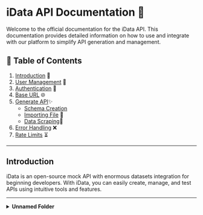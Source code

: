 # iData API Documentation 🚀

Welcome to the official documentation for the iData API. This documentation provides detailed information on how to use and integrate with our platform to simplify API generation and management.

## 📑 Table of Contents

1. [Introduction](#introduction) 🌟
2. [User Management](#user-management) 👥
3. [Authentication](#authentication) 🔐
4. [Base URL](#base-url) 🌐
5. [Generate API](#generate-api)✨
    - [Schema Creation](#schema-creation)
    - [Importing File](#import-file) 📁
    - [Data Scraping](#data-scraping)🔗
6. [Error Handling](#error-handling) ❌
7. [Rate Limits](#rate-limits) ⏳

---
## Introduction <a name="introduction"></a>

iData is an open-source mock API with enormous datasets integration for beginning developers. With iData, you can easily create, manage, and test APIs using intuitive tools and features.

---
<details><summary><b>Unnamed Folder</b></summary>

<details><summary><b>Security Management</b></summary>

<details><summary><b>auth</b></summary>

- **login** ➕
  - **Description:** Endpoint to login.
  - **HTTP Method:** POST
  - **Endpoint:** `{{base_url}}/auth/login`
  - **Request Body:**

```json
{

  "emailOrUsername": "chhaya",

  "password": "iSTAD@10"

}


```
  - **Response:** No examples available

- **register** ➕
  - **Description:** Endpoint to register.
  - **HTTP Method:** POST
  - **Endpoint:** `{{base_url}}/auth/register`
  - **Request Body:**

```json
{

   "alias": "pov soknem",

  "nameEn": "soknem",

  "nameKh": "soknem",

  "username": "soknem1234",

   "gender": "Male",

  "email": "soknem@gmail.com",

  "password": "password123",

  "profileImage": "http://example.com/profile.jpg",

  "phoneNumber": "9745632366",

  "cityOrProvince": "Phnom Penh",

  "khanOrDistrict": "Chamkar Mon",

  "sangkatOrCommune": "Tonle Bassac",

  "street": "123",

  "authorities": [

    {

      "authorityName": "user:write"

    }

  ]

}
```
  - **Response:** No examples available

- **refresh** ➕
  - **Description:** Endpoint to refresh.
  - **HTTP Method:** POST
  - **Endpoint:** `{{base_url}}/auth/refresh`
  - **Request Body:**

```json
{

  "refreshToken": "sample_refresh_token"

}
```
  - **Response:** No examples available

</details>

<details><summary><b>password</b></summary>

- **getPassword** ➕
  - **Description:** Endpoint to getpassword.
  - **HTTP Method:** GET
  - **Endpoint:** `{{base_url}}/password/view`
  - **Request Body:**

```json
{

    "usernameOrEmail" : "admin"

}
```
  - **Response:** No examples available

- **changePassword** ➕
  - **Description:** Endpoint to changepassword.
  - **HTTP Method:** PATCH
  - **Endpoint:** `{{base_url}}/password/change`
  - **Request Body:**

```json
{

  "emailOrUsername": "chhaya",

  "oldPassword": "iSTAD@10",

  "newPassword": "ChhayaISTAD@12",

  "confirmNewPassword": "ChhayaISTAD@12"

}


```
  - **Response:** No examples available

- **resetPassword** ➕
  - **Description:** Endpoint to resetpassword.
  - **HTTP Method:** PATCH
  - **Endpoint:** `{{base_url}}/password/reset`
  - **Request Body:**

```json
{

    "usernameOrEmail" : "john_doe"

}
```
  - **Response:** No examples available

</details>

<details><summary><b>authority</b></summary>

- **getAll** ➕
  - **Description:** Endpoint to getall.
  - **HTTP Method:** GET
  - **Endpoint:** `{{base_url}}/authorities?pageNum=0&pageSize=50`
  - **Request Body:**

```json
No Body
```
  - **Response:** No examples available

- **create** ➕
  - **Description:** Endpoint to create.
  - **HTTP Method:** POST
  - **Endpoint:** `{{base_url}}/authorities`
  - **Request Body:**

```json
{

    "authorityName": "student:read",

    "description": null

}
```
  - **Response:** No examples available

</details>

</details>

<details><summary><b>Faculty Management</b></summary>

<details><summary><b>faculty</b></summary>

- **createNew** ➕
  - **Description:** Endpoint to createnew.
  - **HTTP Method:** POST
  - **Endpoint:** `{{base_url}}/faculties`
  - **Request Body:**

```json
{

    "alias": "business-management-6",

    "name": "management system information",

    "description": "Business management is the process of planning, organizing, directing, and controlling the activities of a business or organization to achieve its goals and objectives.",

     "logo":"",

    "address": "123 University Ave",

    "isDraft":false

}




```
  - **Response:** No examples available

- **getByAlias** ➕
  - **Description:** Endpoint to getbyalias.
  - **HTTP Method:** GET
  - **Endpoint:** `{{base_url}}/faculties/business-management-4`
  - **Request Body:**

```json

```
  - **Response:** No examples available

- **getAll** ➕
  - **Description:** Endpoint to getall.
  - **HTTP Method:** GET
  - **Endpoint:** `{{base_url}}/faculties?pageNumber=0&pageSize=25`
  - **Request Body:**

```json
No Body
```
  - **Response:** No examples available

- **updateByAlias** ➕
  - **Description:** Endpoint to updatebyalias.
  - **HTTP Method:** PUT
  - **Endpoint:** `{{base_url}}/faculties/business-management`
  - **Request Body:**

```json
{

    "name": "Updated Computer Science Department",

    "description": "This department now also includes courses on artificial intelligence and machine learning.",

    "address": "456 College St",

     "logo":" "

}


```
  - **Response:** No examples available

- **deleteByAlias** ➕
  - **Description:** Endpoint to deletebyalias.
  - **HTTP Method:** DELETE
  - **Endpoint:** `{{base_url}}/faculties/mis`
  - **Request Body:**

```json
No Body
```
  - **Response:** No examples available

- **filter** ➕
  - **Description:** Endpoint to filter.
  - **HTTP Method:** GET
  - **Endpoint:** `{{base_url}}/faculties/filter?pageNumber=0&pageSize=25`
  - **Request Body:**

```json
{

  "globalOperator": "OR",

  "specsDto": [

    {

      "column": "isDeleted",

      "value": "false",

      "operation": "EQUAL"

    }

  ]

}


```
  - **Response:** No examples available

- **enable** ➕
  - **Description:** Endpoint to enable.
  - **HTTP Method:** PUT
  - **Endpoint:** `{{base_url}}/faculties/business-management/enable`
  - **Request Body:**

```json
No Body
```
  - **Response:** No examples available

- **public** ➕
  - **Description:** Endpoint to public.
  - **HTTP Method:** PUT
  - **Endpoint:** `{{base_url}}/faculties/business-management/public`
  - **Request Body:**

```json
No Body
```
  - **Response:** No examples available

- **draft** ➕
  - **Description:** Endpoint to draft.
  - **HTTP Method:** PUT
  - **Endpoint:** `{{base_url}}/faculties/business-management/draft`
  - **Request Body:**

```json
No Body
```
  - **Response:** No examples available

- **disable** ➕
  - **Description:** Endpoint to disable.
  - **HTTP Method:** PUT
  - **Endpoint:** `{{base_url}}/faculties/business-management/disable`
  - **Request Body:**

```json
No Body
```
  - **Response:** No examples available

</details>

<details><summary><b>degree</b></summary>

- **createNew** ➕
  - **Description:** Endpoint to createnew.
  - **HTTP Method:** POST
  - **Endpoint:** `{{base_url}}/degrees`
  - **Request Body:**

```json
{

    "alias":"master",

    "level": "master level",

    "description": "This is master degree for student who finished bachelor",

    "isDraft":false

}


```
  - **Response:** No examples available

- **getByAlias** ➕
  - **Description:** Endpoint to getbyalias.
  - **HTTP Method:** GET
  - **Endpoint:** `{{base_url}}/degrees/master`
  - **Request Body:**

```json
No Body
```
  - **Response:** No examples available

- **getAll** ➕
  - **Description:** Endpoint to getall.
  - **HTTP Method:** GET
  - **Endpoint:** `{{base_url}}/degrees?pageNumber=0&pageSize=25`
  - **Request Body:**

```json
No Body
```
  - **Response:** No examples available

- **updateByAlias** ➕
  - **Description:** Endpoint to updatebyalias.
  - **HTTP Method:** PUT
  - **Endpoint:** `{{base_url}}/degrees/master`
  - **Request Body:**

```json
{

    "alias":"web2",

    "level": "Level 2",

    "description": "This is the second level for beginners."

}
```
  - **Response:** No examples available

- **deleteByAlias** ➕
  - **Description:** Endpoint to deletebyalias.
  - **HTTP Method:** DELETE
  - **Endpoint:** `{{base_url}}/degrees/master`
  - **Request Body:**

```json
No Body
```
  - **Response:** No examples available

- **filter** ➕
  - **Description:** Endpoint to filter.
  - **HTTP Method:** GET
  - **Endpoint:** `{{base_url}}/degrees/filter?pageNumber=0&pageSize=25`
  - **Request Body:**

```json
{

  "globalOperator": "OR",

  "specsDto": [

    {

      "column": "alias",

      "value": "M",

      "operation": "LIKE"

    }

  ]

}


```
  - **Response:** No examples available

- **enable** ➕
  - **Description:** Endpoint to enable.
  - **HTTP Method:** PUT
  - **Endpoint:** `{{base_url}}/degrees/master/enable`
  - **Request Body:**

```json
No Body
```
  - **Response:** No examples available

- **disable** ➕
  - **Description:** Endpoint to disable.
  - **HTTP Method:** PUT
  - **Endpoint:** `{{base_url}}/degrees/master/disable`
  - **Request Body:**

```json
No Body
```
  - **Response:** No examples available

- **public** ➕
  - **Description:** Endpoint to public.
  - **HTTP Method:** PUT
  - **Endpoint:** `{{base_url}}/degrees/master/public`
  - **Request Body:**

```json
No Body
```
  - **Response:** No examples available

- **draft** ➕
  - **Description:** Endpoint to draft.
  - **HTTP Method:** PUT
  - **Endpoint:** `{{base_url}}/degrees/master/draft`
  - **Request Body:**

```json
No Body
```
  - **Response:** No examples available

</details>

<details><summary><b>studyProgram</b></summary>

- **createNew** ➕
  - **Description:** Endpoint to createnew.
  - **HTTP Method:** POST
  - **Endpoint:** `{{base_url}}/study-programs`
  - **Request Body:**

```json
{

    "alias": "management-information-systems-master",

    "studyProgramName": "Master of Management Information Systems",

    "logo":"",

    "description": "The Master of Management Information Systems (MIS) is a degree program that focuses on the application of technology to solve business problems.",

    "facultyAlias": "business-management",

    "degreeAlias": "master",

    "isDraft":false

}
```
  - **Response:** No examples available

- **updateByAlias** ➕
  - **Description:** Endpoint to updatebyalias.
  - **HTTP Method:** PUT
  - **Endpoint:** `{{base_url}}/study-programs/management-information-systems-master`
  - **Request Body:**

```json
{

    "alias": "management-information-systems-master",

    "studyProgramName": "Bachelor of MIS",

    "description": "Find out who's wearing what number in the Aston Villa squad this season, plus appearance and goal statistics.",

    "logo": "f38ab2b7-8140-4665-a606-e413e0264d0e.jpg"

}
```
  - **Response:** No examples available

- **getByAlias** ➕
  - **Description:** Endpoint to getbyalias.
  - **HTTP Method:** GET
  - **Endpoint:** `{{base_url}}/study-programs/management-information-systems-master`
  - **Request Body:**

```json

```
  - **Response:** No examples available

- **getAll** ➕
  - **Description:** Endpoint to getall.
  - **HTTP Method:** GET
  - **Endpoint:** `{{base_url}}/study-programs?pageNumber=0&pageSize=25`
  - **Request Body:**

```json
No Body
```
  - **Response:** No examples available

- **deleteByAlias** ➕
  - **Description:** Endpoint to deletebyalias.
  - **HTTP Method:** DELETE
  - **Endpoint:** `{{base_url}}/study-programs/{uuid}`
  - **Request Body:**

```json
No Body
```
  - **Response:** No examples available

- **filter** ➕
  - **Description:** Endpoint to filter.
  - **HTTP Method:** GET
  - **Endpoint:** `{{base_url}}/study-programs/filter?pageNumber=0&pageSize=25`
  - **Request Body:**

```json
{

  "globalOperator": "OR",

  "specsDto": [

    {

      "column": "isDeleted",

      "value": "false",

      "operation": "EQUAL"

    }

  ]

}


```
  - **Response:** No examples available

- **enable** ➕
  - **Description:** Endpoint to enable.
  - **HTTP Method:** PUT
  - **Endpoint:** `{{base_url}}/study-programs/management-information-systems-master/enable`
  - **Request Body:**

```json
No Body
```
  - **Response:** No examples available

- **disable** ➕
  - **Description:** Endpoint to disable.
  - **HTTP Method:** PUT
  - **Endpoint:** `{{base_url}}/study-programs/management-information-systems-master/disable`
  - **Request Body:**

```json
No Body
```
  - **Response:** No examples available

- **public** ➕
  - **Description:** Endpoint to public.
  - **HTTP Method:** PUT
  - **Endpoint:** `{{base_url}}/study-programs/management-information-systems-master/public`
  - **Request Body:**

```json
No Body
```
  - **Response:** No examples available

- **private** ➕
  - **Description:** Endpoint to private.
  - **HTTP Method:** PUT
  - **Endpoint:** `{{base_url}}/study-programs/management-information-systems-master/private`
  - **Request Body:**

```json
No Body
```
  - **Response:** No examples available

</details>

<details><summary><b>yearOfStudy</b></summary>

<details><summary><b>subjects</b></summary>

- **addSubjectsByAlias** ➕
  - **Description:** Endpoint to addsubjectsbyalias.
  - **HTTP Method:** POST
  - **Endpoint:** `{{base_url}}/year-of-studies/392c75c3-03c5-4838-b23a-315b638d3f2f/subjects`
  - **Request Body:**

```json
{

    "aliasOfSubjects": [

        "java"

    ]

}
```
  - **Response:** No examples available

- **deletedSubjectFromYearOfStudy** ➕
  - **Description:** Endpoint to deletedsubjectfromyearofstudy.
  - **HTTP Method:** DELETE
  - **Endpoint:** `{{base_url}}/year-of-studies/84f538cf-b65d-43e7-94ce-2842431f4395/subjects/java-programming`
  - **Request Body:**

```json

```
  - **Response:** No examples available

</details>

- **createNew** ➕
  - **Description:** Endpoint to createnew.
  - **HTTP Method:** POST
  - **Endpoint:** `{{base_url}}/year-of-studies`
  - **Request Body:**

```json
{

  "year": 1,

  "semester": 2,

  "studyProgramAlias": "management-information-systems-master",

  "isDraft":false

}
```
  - **Response:** No examples available

- **updateByUuid** ➕
  - **Description:** Endpoint to updatebyuuid.
  - **HTTP Method:** PUT
  - **Endpoint:** `{{base_url}}/year-of-studies/f9286264-e902-431b-a837-22b95e8afaf6`
  - **Request Body:**

```json
{

  "year": 1,

  "semester": 1

}
```
  - **Response:** No examples available

- **getByUuid** ➕
  - **Description:** Endpoint to getbyuuid.
  - **HTTP Method:** GET
  - **Endpoint:** `{{base_url}}/year-of-studies/c9c632fa-af83-4f97-bd99-c78e8b94fef0`
  - **Request Body:**

```json
No Body
```
  - **Response:** No examples available

- **getAll** ➕
  - **Description:** Endpoint to getall.
  - **HTTP Method:** GET
  - **Endpoint:** `{{base_url}}/year-of-studies?pageNumber=0&pageSize=25`
  - **Request Body:**

```json
No Body
```
  - **Response:** No examples available

- **deleteByUuid** ➕
  - **Description:** Endpoint to deletebyuuid.
  - **HTTP Method:** DELETE
  - **Endpoint:** `{{base_url}}/year-of-studies/f9286264-e902-431b-a837-22b95e8afaf6`
  - **Request Body:**

```json
No Body
```
  - **Response:** No examples available

- **filter** ➕
  - **Description:** Endpoint to filter.
  - **HTTP Method:** GET
  - **Endpoint:** `{{base_url}}/year-of-studies/filter?pageNumber=0&pageSize=25`
  - **Request Body:**

```json
{

  "globalOperator": "OR",

  "specsDto": [

    {

      "column": "",

      "value": "i",

      "operation": "LIKE"

    }

  ]

}


```
  - **Response:** No examples available

- **enable** ➕
  - **Description:** Endpoint to enable.
  - **HTTP Method:** PUT
  - **Endpoint:** `{{base_url}}/year-of-studies/{uuid}/enable`
  - **Request Body:**

```json
No Body
```
  - **Response:** No examples available

- **disable** ➕
  - **Description:** Endpoint to disable.
  - **HTTP Method:** PUT
  - **Endpoint:** `{{base_url}}/year-of-studies/{uuid}/enable`
  - **Request Body:**

```json
No Body
```
  - **Response:** No examples available

- **public** ➕
  - **Description:** Endpoint to public.
  - **HTTP Method:** PUT
  - **Endpoint:** `{{base_url}}/year-of-studies/{uuid}/public`
  - **Request Body:**

```json
No Body
```
  - **Response:** No examples available

- **draft** ➕
  - **Description:** Endpoint to draft.
  - **HTTP Method:** PUT
  - **Endpoint:** `{{base_url}}/year-of-studies/{uuid}/draft`
  - **Request Body:**

```json
No Body
```
  - **Response:** No examples available

</details>

<details><summary><b>subject</b></summary>

- **createNew** ➕
  - **Description:** Endpoint to createnew.
  - **HTTP Method:** POST
  - **Endpoint:** `{{base_url}}/subjects`
  - **Request Body:**

```json
{

  "alias": "nextjs",

  "title": "nextJs",

  "logo":"",

  "internship":1,

  "theory":2,

  "practice":1,

  "duration":80,

  "curriculum": {

    "modules": [

      {

        "title": "Basics of Computing",

        "content": "Introduction to basic computing concepts."

      },

      {

        "title": "Programming Fundamentals",

        "content": "Learning the basics of programming."

      }

    ]

  },

  "thumbnail": "http://example.com/thumbnail.jpg",

  "description": "This is a sample description.",

  "isDraft": true

}


```
  - **Response:** No examples available

- **updateByAlias** ➕
  - **Description:** Endpoint to updatebyalias.
  - **HTTP Method:** PUT
  - **Endpoint:** `{{base_url}}/subjects/java-basic`
  - **Request Body:**

```json
{

    "alias": "java-basic",

    "subjectName": " Basic",

    // "description": "The Spring Framework is an application framework and inversion of control container for the Java platform.",

    "logo": "70a7b18c-1545-46ee-98da-bba2d3b71ce7.jpg"

    // "duration": 80

}
```
  - **Response:** No examples available

- **getByAlias** ➕
  - **Description:** Endpoint to getbyalias.
  - **HTTP Method:** GET
  - **Endpoint:** `{{base_url}}/subjects/java-basic`
  - **Request Body:**

```json

```
  - **Response:** No examples available

- **getAll** ➕
  - **Description:** Endpoint to getall.
  - **HTTP Method:** GET
  - **Endpoint:** `{{base_url}}/subjects?pageNumber=0&pageSize=25`
  - **Request Body:**

```json
No Body
```
  - **Response:** No examples available

- **deleteByAlias** ➕
  - **Description:** Endpoint to deletebyalias.
  - **HTTP Method:** DELETE
  - **Endpoint:** `{{base_url}}/subbjects/java-basic`
  - **Request Body:**

```json
No Body
```
  - **Response:** No examples available

- **filter** ➕
  - **Description:** Endpoint to filter.
  - **HTTP Method:** GET
  - **Endpoint:** `{{base_url}}/subjects/filter?pageNumber=0&pageSize=25`
  - **Request Body:**

```json
{

  "globalOperator": "OR",

  "specsDto": [

    {

      "column": "alias",

      "value": "s",

      "operation": "LIKE"

    }

  ]

}


```
  - **Response:** No examples available

- **disable** ➕
  - **Description:** Endpoint to disable.
  - **HTTP Method:** PUT
  - **Endpoint:** `{{base_url}}/subjects/java-basic/disable`
  - **Request Body:**

```json
No Body
```
  - **Response:** No examples available

- **enable** ➕
  - **Description:** Endpoint to enable.
  - **HTTP Method:** PUT
  - **Endpoint:** `{{base_url}}/subjects/java-basic/enable`
  - **Request Body:**

```json
No Body
```
  - **Response:** No examples available

- **public** ➕
  - **Description:** Endpoint to public.
  - **HTTP Method:** PUT
  - **Endpoint:** `{{base_url}}/subjects/java-basic/public`
  - **Request Body:**

```json
No Body
```
  - **Response:** No examples available

- **private** ➕
  - **Description:** Endpoint to private.
  - **HTTP Method:** PUT
  - **Endpoint:** `{{base_url}}/subjects/java-basic/private`
  - **Request Body:**

```json
No Body
```
  - **Response:** No examples available

</details>

<details><summary><b>shifts</b></summary>

- **createNew** ➕
  - **Description:** Endpoint to createnew.
  - **HTTP Method:** POST
  - **Endpoint:** `{{base_url}}/shifts`
  - **Request Body:**

```json
{

  "alias": "weekday-evening",

  "name": "Weekday evening",

  "startTime": "01:30:00",

  "endTime": "17:30:00",

  "weekday": true,

  "isDraft":false,

  "description": "This is the afternoon shift for weekday"

}


```
  - **Response:** No examples available

- **updateByAlias** ➕
  - **Description:** Endpoint to updatebyalias.
  - **HTTP Method:** PUT
  - **Endpoint:** `{{base_url}}/shifts/weekday-afternoon`
  - **Request Body:**

```json
{

  "alias": "weekday-afternoon",

  "name": "Weekday Afternoon",

  "startTime": "13:30:00",

  "endTime": "17:30:00",

  "weekday": true,

  "description": "This is the afternoon shift for weekday"

}
```
  - **Response:** No examples available

- **getByAlias** ➕
  - **Description:** Endpoint to getbyalias.
  - **HTTP Method:** GET
  - **Endpoint:** `{{base_url}}/shifts/weekday-afternoon1`
  - **Request Body:**

```json

```
  - **Response:** No examples available

- **getAll** ➕
  - **Description:** Endpoint to getall.
  - **HTTP Method:** GET
  - **Endpoint:** `{{base_url}}/shifts?pageNumber=0&pageSize=25`
  - **Request Body:**

```json
No Body
```
  - **Response:** No examples available

- **deleteByUuid** ➕
  - **Description:** Endpoint to deletebyuuid.
  - **HTTP Method:** DELETE
  - **Endpoint:** `{{base_url}}/shifts/weekday-morning`
  - **Request Body:**

```json
No Body
```
  - **Response:** No examples available

- **filter** ➕
  - **Description:** Endpoint to filter.
  - **HTTP Method:** GET
  - **Endpoint:** `{{base_url}}/shifts/filter?pageNumber=0&pageSize=25`
  - **Request Body:**

```json
{

  "globalOperator": "OR",

  "specsDto": [

    {

      "column": "startTime",

      "value": "18:00:00",

      "operation": "LESS_THAN"

    }

  ]

}


```
  - **Response:** No examples available

- **enable** ➕
  - **Description:** Endpoint to enable.
  - **HTTP Method:** PUT
  - **Endpoint:** `{{base_url}}/shifts/weekday-morning/enable`
  - **Request Body:**

```json
No Body
```
  - **Response:** No examples available

- **disable** ➕
  - **Description:** Endpoint to disable.
  - **HTTP Method:** PUT
  - **Endpoint:** `{{base_url}}/shifts/weekday-afternoon/disable`
  - **Request Body:**

```json
No Body
```
  - **Response:** No examples available

- **public** ➕
  - **Description:** Endpoint to public.
  - **HTTP Method:** PUT
  - **Endpoint:** `{{base_url}}/shifts/weekday-morning/public`
  - **Request Body:**

```json
No Body
```
  - **Response:** No examples available

- **draft** ➕
  - **Description:** Endpoint to draft.
  - **HTTP Method:** PUT
  - **Endpoint:** `{{base_url}}/shifts/weekday-morning/draft`
  - **Request Body:**

```json
No Body
```
  - **Response:** No examples available

</details>

</details>

<details><summary><b>Admission Management</b></summary>

<details><summary><b>admission</b></summary>

- **createNew** ➕
  - **Description:** Endpoint to createnew.
  - **HTTP Method:** POST
  - **Endpoint:** `{{base_url}}/admissions`
  - **Request Body:**

```json
{

  "status": 1,

  "remark": "this admission for first generation",

  "openDate": "2027-05-30",

//   "endDate": "2028-05-30",

  "telegramLink": "https://t.me/admission_group"

}


```
  - **Response:** No examples available

- **getByUuid** ➕
  - **Description:** Endpoint to getbyuuid.
  - **HTTP Method:** GET
  - **Endpoint:** `{{base_url}}/admissions/3e29b29e-a52d-414a-8e31-dadd17522343`
  - **Request Body:**

```json

```
  - **Response:** No examples available

- **getAll** ➕
  - **Description:** Endpoint to getall.
  - **HTTP Method:** GET
  - **Endpoint:** `{{base_url}}/admissions?pageNumber=0&pageSize=25`
  - **Request Body:**

```json
No Body
```
  - **Response:** No examples available

- **updateByUuid** ➕
  - **Description:** Endpoint to updatebyuuid.
  - **HTTP Method:** PUT
  - **Endpoint:** `{{base_url}}/admissions/2e30a5fe-30be-4be2-b232-4e67ae1f844c`
  - **Request Body:**

```json
{ "remark": "update",

  "endDate": "2025-02-02"

}
```
  - **Response:** No examples available

- **deleteByUuid** ➕
  - **Description:** Endpoint to deletebyuuid.
  - **HTTP Method:** DELETE
  - **Endpoint:** `{{base_url}}/admissions/beb2fcee-0e2f-4377-88dd-04221a56dcb4`
  - **Request Body:**

```json
No Body
```
  - **Response:** No examples available

- **filter** ➕
  - **Description:** Endpoint to filter.
  - **HTTP Method:** GET
  - **Endpoint:** `{{base_url}}/admissions/filter?pageNumber=0&pageSize=25`
  - **Request Body:**

```json
{

  "globalOperator": "AND",

  "specsDto": [

    {

      "column": "status",

      "value": "2",

      "operation": "EQUAL"

    }

  ]

}


```
  - **Response:** No examples available

- **disable** ➕
  - **Description:** Endpoint to disable.
  - **HTTP Method:** PUT
  - **Endpoint:** `{{base_url}}/admissions/3e29b29e-a52d-414a-8e31-dadd17522343/disable`
  - **Request Body:**

```json
No Body
```
  - **Response:** No examples available

- **enable** ➕
  - **Description:** Endpoint to enable.
  - **HTTP Method:** PUT
  - **Endpoint:** `{{base_url}}/admissions/3e29b29e-a52d-414a-8e31-dadd17522343/enable`
  - **Request Body:**

```json
No Body
```
  - **Response:** No examples available

- **updateStatusByUuid** ➕
  - **Description:** Endpoint to updatestatusbyuuid.
  - **HTTP Method:** PUT
  - **Endpoint:** `{{base_url}}/admissions/91df7fd6-e63e-4127-9311-2ec75e295ce7/status`
  - **Request Body:**

```json
{

    "status":1

}
```
  - **Response:** No examples available

</details>

<details><summary><b>studentAmission</b></summary>

- **createNew** ➕
  - **Description:** Endpoint to createnew.
  - **HTTP Method:** POST
  - **Endpoint:** `{{base_url}}/student-admissions`
  - **Request Body:**

```json
{

  "nameEn": "sanh panha",

  "nameKh": "សាញ់ បញ្ញា",

  "email": "panha@gmail.com",

  "highSchool": "takeo hight school",

  "phoneNumber": "+1234567890",

  "dob": "2003-01-01",

  "pob": "takeo province",

  "bacIiGrade": "A",

  "gender": "Male",

  "avatar": "be6df2e0-8608-40d4-b0a0-53a0a9429643.jpg",

  "address": "123 Main Street",

  "guardianContact": "+1987654321",

  "guardianRelationShip": "Parent",

  "knownIstad": "By social media",

  "identity": "123ABC",

  "biography": ".",

  "shiftAlias": "weekday-evening",

  "studyProgramAlias": "management-information-systems-master",

  "degreeAlias": "master"

}




```
  - **Response:** No examples available

- **getByUuid** ➕
  - **Description:** Endpoint to getbyuuid.
  - **HTTP Method:** GET
  - **Endpoint:** `{{base_url}}/student-admissions/eabfb42e-7ee9-478a-b38b-72a07dd92b25`
  - **Request Body:**

```json

```
  - **Response:** No examples available

- **getAll** ➕
  - **Description:** Endpoint to getall.
  - **HTTP Method:** GET
  - **Endpoint:** `{{base_url}}/student-admissions?pageNumber=0&pageSize=25`
  - **Request Body:**

```json
No Body
```
  - **Response:** No examples available

- **updateByUuid** ➕
  - **Description:** Endpoint to updatebyuuid.
  - **HTTP Method:** PUT
  - **Endpoint:** `{{base_url}}/student-admissions/2eef8ea3-158b-4ad6-890a-58cfd12133d1`
  - **Request Body:**

```json
{ "nameEn": "soknem",

  "email": "soknem@example.com",

  "dob": "1990-01-01",

  "gender": "Males",

  "avatar": "https://example.com/avatar.jpg"

}
```
  - **Response:** No examples available

- **deleteByUuid** ➕
  - **Description:** Endpoint to deletebyuuid.
  - **HTTP Method:** DELETE
  - **Endpoint:** `{{base_url}}/student-admissions/beb2fcee-0e2f-4377-88dd-04221a56dcb4`
  - **Request Body:**

```json
No Body
```
  - **Response:** No examples available

- **filter** ➕
  - **Description:** Endpoint to filter.
  - **HTTP Method:** GET
  - **Endpoint:** `{{base_url}}/student-admissions/filter?pageNumber=0&pageSize=25`
  - **Request Body:**

```json
{

  "globalOperator": "AND",

  "specsDto": [

    {

      "column": "nameEn",

      "value": "s",

      "operation": "LIKE"

    },

    {

      "column": "level",

      "value": "level2",

      "operation": "EQUAL",

      "joinTable": "degree"

    }

  ]

}


```
  - **Response:** No examples available

</details>

</details>

<details><summary><b>Academic Management</b></summary>

<details><summary><b>generation</b></summary>

- **createNew** ➕
  - **Description:** Endpoint to createnew.
  - **HTTP Method:** POST
  - **Endpoint:** `{{base_url}}/generations`
  - **Request Body:**

```json
{

  "alias": "gen1",

  "name": "Generation ",

  "description": "This is the first generation.",

  "startYear": 2025,

  "endYear": 2026,

  "isDraft":false

}


```
  - **Response:** No examples available

- **getByAlias** ➕
  - **Description:** Endpoint to getbyalias.
  - **HTTP Method:** GET
  - **Endpoint:** `{{base_url}}/generations/gen1`
  - **Request Body:**

```json
No Body
```
  - **Response:** No examples available

- **getAll** ➕
  - **Description:** Endpoint to getall.
  - **HTTP Method:** GET
  - **Endpoint:** `{{base_url}}/generations?pageNumber=0&pageSize=25`
  - **Request Body:**

```json
No Body
```
  - **Response:** No examples available

- **updateByAlias** ➕
  - **Description:** Endpoint to updatebyalias.
  - **HTTP Method:** PUT
  - **Endpoint:** `{{base_url}}/generations/gen1`
  - **Request Body:**

```json
{

  "alias": "gen2",

  "name": "Generation 2",

  "description": "This is the first generation.",

  "startYear": 2025,

  "endYear": 2026

}


```
  - **Response:** No examples available

- **deleteByAlias** ➕
  - **Description:** Endpoint to deletebyalias.
  - **HTTP Method:** DELETE
  - **Endpoint:** `{{base_url}}/generations/gen1`
  - **Request Body:**

```json
No Body
```
  - **Response:** No examples available

- **filter** ➕
  - **Description:** Endpoint to filter.
  - **HTTP Method:** GET
  - **Endpoint:** `{{base_url}}/generations/filter?pageNumber=0&pageSize=25`
  - **Request Body:**

```json
{

  "globalOperator": "OR",

  "specsDto": [

    {

      "column": "alias",

      "value": "g",

      "operation": "LIKE"

    }

  ]

}


```
  - **Response:** No examples available

- **enable** ➕
  - **Description:** Endpoint to enable.
  - **HTTP Method:** PUT
  - **Endpoint:** `{{base_url}}/generations/gen1/enable`
  - **Request Body:**

```json
No Body
```
  - **Response:** No examples available

- **disable** ➕
  - **Description:** Endpoint to disable.
  - **HTTP Method:** PUT
  - **Endpoint:** `{{base_url}}/generations/gen1/enable`
  - **Request Body:**

```json
No Body
```
  - **Response:** No examples available

</details>

<details><summary><b>class</b></summary>

<details><summary><b>students</b></summary>

- **addStudentByUuid** ➕
  - **Description:** Endpoint to addstudentbyuuid.
  - **HTTP Method:** POST
  - **Endpoint:** `{{base_url}}/classes/dev-op/students`
  - **Request Body:**

```json
{

    "studentUuid":[

        "dd87eb8f-974a-4f9d-874a-1d2daad5f7a0"

    ]

}
```
  - **Response:** No examples available

- **deleteStudentByUuid** ➕
  - **Description:** Endpoint to deletestudentbyuuid.
  - **HTTP Method:** DELETE
  - **Endpoint:** `{{base_url}}/classes/{alias}/students/{uuid}`
  - **Request Body:**

```json
No Body
```
  - **Response:** No examples available

</details>

- **createNew** ➕
  - **Description:** Endpoint to createnew.
  - **HTTP Method:** POST
  - **Endpoint:** `{{base_url}}/classes`
  - **Request Body:**

```json
{

  "alias": "f6",

  "className": "data",

  "description": "data analytics class",

  "year":2,

//    "instructorUuid": "f351971c-bd66-401c-b7b5-1d88475f4ad7",

  "studyProgramAlias": "management-information-systems-master",

  "shiftAlias": "weekday-evening",

  "generationAlias": "gen1",

  "studentUuid": [

        

  ],

  "isDraft":false

}


```
  - **Response:** No examples available

- **getByAlias** ➕
  - **Description:** Endpoint to getbyalias.
  - **HTTP Method:** GET
  - **Endpoint:** `{{base_url}}/classes/dev-op2`
  - **Request Body:**

```json
No Body
```
  - **Response:** No examples available

- **getAll** ➕
  - **Description:** Endpoint to getall.
  - **HTTP Method:** GET
  - **Endpoint:** `{{base_url}}/classes?pageNumber=0&pageSize=25`
  - **Request Body:**

```json
No Body
```
  - **Response:** No examples available

- **updateByAlias** ➕
  - **Description:** Endpoint to updatebyalias.
  - **HTTP Method:** PUT
  - **Endpoint:** `{{base_url}}/classes/beginners.`
  - **Request Body:**

```json
{

    "alias":"beginner",

    "level": "Level 2",

    "description": "This is the first level for beginners."

}
```
  - **Response:** No examples available

- **deleteByAlias** ➕
  - **Description:** Endpoint to deletebyalias.
  - **HTTP Method:** DELETE
  - **Endpoint:** `{{base_url}}/classes/e2`
  - **Request Body:**

```json
No Body
```
  - **Response:** No examples available

- **filter** ➕
  - **Description:** Endpoint to filter.
  - **HTTP Method:** GET
  - **Endpoint:** `{{base_url}}/classes/filter?pageNumber=0&pageSize=25`
  - **Request Body:**

```json
{

  "globalOperator": "OR",

  "specsDto": [

    {

      "column": "alias",

      "value": "g",

      "operation": "EQUAL",

      "joinTable": "generation"

    }

  ]

}


```
  - **Response:** No examples available

- **enable** ➕
  - **Description:** Endpoint to enable.
  - **HTTP Method:** PUT
  - **Endpoint:** `{{base_url}}/classes/alias/enable`
  - **Request Body:**

```json
No Body
```
  - **Response:** No examples available

- **disable** ➕
  - **Description:** Endpoint to disable.
  - **HTTP Method:** PUT
  - **Endpoint:** `{{base_url}}/classes/alias/enable`
  - **Request Body:**

```json
No Body
```
  - **Response:** No examples available

</details>

<details><summary><b>course</b></summary>

<details><summary><b>instructor</b></summary>

- **addInstructorByUuid** ➕
  - **Description:** Endpoint to addinstructorbyuuid.
  - **HTTP Method:** POST
  - **Endpoint:** `{{base_url}}/courses/{alias}/instructors/{uuid}`
  - **Request Body:**

```json
No Body
```
  - **Response:** No examples available

- **deleteInstructorByUuid** ➕
  - **Description:** Endpoint to deleteinstructorbyuuid.
  - **HTTP Method:** DELETE
  - **Endpoint:** `{{base_url}}/courses/{alias}/instructors/{uuid}`
  - **Request Body:**

```json
No Body
```
  - **Response:** No examples available

</details>

- **createNew** ➕
  - **Description:** Endpoint to createnew.
  - **HTTP Method:** POST
  - **Endpoint:** `{{base_url}}/courses`
  - **Request Body:**

```json
{

    "alias":"java2",

    "title": "java2",

    "status": 1,

    "subjectAlias":"java-basic",

    "instructorUuid": "7a0339b5-62e2-4dd3-bc8d-c4de2402b2d0",

    "classAlias": "db1",

    "isDraft":false

}


```
  - **Response:** No examples available

- **getByAlias** ➕
  - **Description:** Endpoint to getbyalias.
  - **HTTP Method:** GET
  - **Endpoint:** `{{base_url}}/courses/java-advance-data`
  - **Request Body:**

```json
No Body
```
  - **Response:** No examples available

- **getAll** ➕
  - **Description:** Endpoint to getall.
  - **HTTP Method:** GET
  - **Endpoint:** `{{base_url}}/courses?pageNumber=0&pageSize=25`
  - **Request Body:**

```json
No Body
```
  - **Response:** No examples available

- **updateByAlias** ➕
  - **Description:** Endpoint to updatebyalias.
  - **HTTP Method:** PUT
  - **Endpoint:** `{{base_url}}/courses/java2`
  - **Request Body:**

```json
{

    "alias":"beginner",

    "level": "Level 2",

    "description": "This is the first level for beginners."

}
```
  - **Response:** No examples available

- **deleteByAlias** ➕
  - **Description:** Endpoint to deletebyalias.
  - **HTTP Method:** DELETE
  - **Endpoint:** `{{base_url}}/course/{alias}`
  - **Request Body:**

```json
No Body
```
  - **Response:** No examples available

- **filter** ➕
  - **Description:** Endpoint to filter.
  - **HTTP Method:** GET
  - **Endpoint:** `{{base_url}}/courses/filter?pageNumber=0&pageSize=25`
  - **Request Body:**

```json
{

  "globalOperator": "AND",

  "specsDto": [

    {

      "column": "alias",

      "value": "java",

      "operation": "LIKE"

    },

    {

      "column": "alias",

      "value": "d",

      "operation": "LIKE",

      "joinTable":"oneClass"

    },

    {

      "column": "alias",

      "value": "gen2",

      "operation": "LIKE",

      "joinTable":"oneClass.generation"

    }

  ]

}


```
  - **Response:** No examples available

- **enable** ➕
  - **Description:** Endpoint to enable.
  - **HTTP Method:** PUT
  - **Endpoint:** `{{base_url}}/courses/{uuid}/enable`
  - **Request Body:**

```json
No Body
```
  - **Response:** No examples available

- **disable** ➕
  - **Description:** Endpoint to disable.
  - **HTTP Method:** PUT
  - **Endpoint:** `{{base_url}}/courses/{uuid}/enable`
  - **Request Body:**

```json
No Body
```
  - **Response:** No examples available

</details>

<details><summary><b>lecture</b></summary>

- **createNew** ➕
  - **Description:** Endpoint to createnew.
  - **HTTP Method:** POST
  - **Endpoint:** `{{base_url}}/lectures`
  - **Request Body:**

```json
{

    "alias": "Introduction to Java",

    "startTime": "09:00 AM",

    "endTime": "11:00 AM",

    "description": "This lecture covers the basics of Java programming.",

    "lectureDate": "2024-05-27",

    "status": true,

    "courseAlias": "JAVA101",

    "isDraft":false

}


```
  - **Response:** No examples available

- **getByAlias** ➕
  - **Description:** Endpoint to getbyalias.
  - **HTTP Method:** GET
  - **Endpoint:** `{{base_url}}/lectures`
  - **Request Body:**

```json

```
  - **Response:** No examples available

- **getAll** ➕
  - **Description:** Endpoint to getall.
  - **HTTP Method:** GET
  - **Endpoint:** `{{base_url}}/faculties?pageNumber=0&pageSize=25`
  - **Request Body:**

```json
No Body
```
  - **Response:** No examples available

- **updateByAlias** ➕
  - **Description:** Endpoint to updatebyalias.
  - **HTTP Method:** PUT
  - **Endpoint:** `{{base_url}}/lectures/Introduction to Java`
  - **Request Body:**

```json
{

    "alias": "Introduction to Java",

    "startTime": "09:00 AM",

    "endTime": "11:00 AM",

    "description": "updated.",

    "lectureDate": "2024-05-27",

    "status": true,

    "courseAlias": "JAVA102"

}


```
  - **Response:** No examples available

- **deleteByAlias** ➕
  - **Description:** Endpoint to deletebyalias.
  - **HTTP Method:** DELETE
  - **Endpoint:** `{{base_url}}/lectures/Introduction to Java`
  - **Request Body:**

```json
No Body
```
  - **Response:** No examples available

- **filter** ➕
  - **Description:** Endpoint to filter.
  - **HTTP Method:** GET
  - **Endpoint:** `{{base_url}}/lectures/filter?pageNumber=0&pageSize=25`
  - **Request Body:**

```json
{

  "globalOperator": "OR",

  "specsDto": [

    {

      "column": "alias",

      "value": "c",

      "operation": "LIKE"

    }

  ]

}


```
  - **Response:** No examples available

- **enable** ➕
  - **Description:** Endpoint to enable.
  - **HTTP Method:** PUT
  - **Endpoint:** `{{base_url}}/faculties/{uuid}/enable`
  - **Request Body:**

```json
No Body
```
  - **Response:** No examples available

- **disable** ➕
  - **Description:** Endpoint to disable.
  - **HTTP Method:** PUT
  - **Endpoint:** `{{base_url}}/faculties/{uuid}/enable`
  - **Request Body:**

```json
No Body
```
  - **Response:** No examples available

</details>

<details><summary><b>score</b></summary>

- **createNew** ➕
  - **Description:** Endpoint to createnew.
  - **HTTP Method:** POST
  - **Endpoint:** `{{base_url}}/scores`
  - **Request Body:**

```json
{

    "semester": 1,

    "activityScore": 85.5,

    "attendanceScore": 90.0,

    "midtermExamScore": 78.0,

    "finalExamScore": 88.5,

    "miniProjectScore": 92.0,

    "assignmentScore": 80.0,

    "studentUuid": "c11bef99-b3a9-4e99-a15f-ac7cae8726ad",

    "courseAlias": "java1"

}




```
  - **Response:** No examples available

- **getByAlias** ➕
  - **Description:** Endpoint to getbyalias.
  - **HTTP Method:** GET
  - **Endpoint:** `{{base_url}}/scores/{uuid}`
  - **Request Body:**

```json

```
  - **Response:** No examples available

- **getAll** ➕
  - **Description:** Endpoint to getall.
  - **HTTP Method:** GET
  - **Endpoint:** `{{base_url}}/scores?pageNumber=0&pageSize=25`
  - **Request Body:**

```json
No Body
```
  - **Response:** No examples available

- **updateByAlias** ➕
  - **Description:** Endpoint to updatebyalias.
  - **HTTP Method:** PUT
  - **Endpoint:** `{{base_url}}/scores/{uuid}`
  - **Request Body:**

```json
{

    "activityScore": 85.5,

    "attendanceScore": 90.0,

    "midtermExamScore": 78.0,

    "finalExamScore": 88.5,

    "miniProjectScore": 92.0,

    "assignmentScore": 80.0

}
```
  - **Response:** No examples available

- **deleteByAlias** ➕
  - **Description:** Endpoint to deletebyalias.
  - **HTTP Method:** DELETE
  - **Endpoint:** `{{base_url}}/scores/{uuid}`
  - **Request Body:**

```json
No Body
```
  - **Response:** No examples available

- **filter** ➕
  - **Description:** Endpoint to filter.
  - **HTTP Method:** GET
  - **Endpoint:** `{{base_url}}/scores/filter?pageNumber=0&pageSize=25`
  - **Request Body:**

```json
{

  "globalOperator": "OR",

  "specsDto": [

    {

      "column": "semester",

      "value": "5",

      "operation": "IN"

    }

  ]

}


```
  - **Response:** No examples available

- **enable** ➕
  - **Description:** Endpoint to enable.
  - **HTTP Method:** PUT
  - **Endpoint:** `{{base_url}}/scores/{uuid}/enable`
  - **Request Body:**

```json
No Body
```
  - **Response:** No examples available

- **disable** ➕
  - **Description:** Endpoint to disable.
  - **HTTP Method:** PUT
  - **Endpoint:** `{{base_url}}/scores/{uuid}/enable`
  - **Request Body:**

```json
No Body
```
  - **Response:** No examples available

</details>

<details><summary><b>attendance</b></summary>

- **createNew** ➕
  - **Description:** Endpoint to createnew.
  - **HTTP Method:** POST
  - **Endpoint:** `{{base_url}}/attendances`
  - **Request Body:**

```json
{

  "status": 1,

  "note": "this student is present",

  "studentUuid": "123e4567-e89b-12d3-a456-426614174000",

  "lectureAlias": "lecture123"

}






```
  - **Response:** No examples available

- **getByAlias** ➕
  - **Description:** Endpoint to getbyalias.
  - **HTTP Method:** GET
  - **Endpoint:** `{{base_url}}/attendances/{uuid}`
  - **Request Body:**

```json

```
  - **Response:** No examples available

- **getAll** ➕
  - **Description:** Endpoint to getall.
  - **HTTP Method:** GET
  - **Endpoint:** `{{base_url}}/attendances?pageNumber=0&pageSize=25`
  - **Request Body:**

```json
No Body
```
  - **Response:** No examples available

- **updateByAlias** ➕
  - **Description:** Endpoint to updatebyalias.
  - **HTTP Method:** PUT
  - **Endpoint:** `{{base_url}}/attendances/{uuid}`
  - **Request Body:**

```json
{

  "status": 1,

  "note": "This is a note"

}


```
  - **Response:** No examples available

- **deleteByAlias** ➕
  - **Description:** Endpoint to deletebyalias.
  - **HTTP Method:** DELETE
  - **Endpoint:** `{{base_url}}/attendances/{uuid}`
  - **Request Body:**

```json
No Body
```
  - **Response:** No examples available

- **filter** ➕
  - **Description:** Endpoint to filter.
  - **HTTP Method:** GET
  - **Endpoint:** `{{base_url}}/scores/filter?pageNumber=0&pageSize=25`
  - **Request Body:**

```json
{

  "globalOperator": "OR",

  "specsDto": [

    {

      "column": "status",

      "value": "1",

      "operation": "EQUAL"

    }

  ]

}


```
  - **Response:** No examples available

</details>

</details>

<details><summary><b>user management</b></summary>

<details><summary><b>user</b></summary>

- **getAll** ➕
  - **Description:** Endpoint to getall.
  - **HTTP Method:** GET
  - **Endpoint:** `{{base_url}}/users?pageNumber=0&pageSize=25`
  - **Request Body:**

```json
No Body
```
  - **Response:** No examples available

- **getAllDetail** ➕
  - **Description:** Endpoint to getalldetail.
  - **HTTP Method:** GET
  - **Endpoint:** `UNKNOWN`
  - **Request Body:**

```json
No Body
```
  - **Response:** No examples available

- **getByUuid** ➕
  - **Description:** Endpoint to getbyuuid.
  - **HTTP Method:** GET
  - **Endpoint:** `{{base_url}}/users/8e221fd6-14d5-4e65-8704-d1a79f5abac8`
  - **Request Body:**

```json
No Body
```
  - **Response:** No examples available

- **getAllAdminUser** ➕
  - **Description:** Endpoint to getalladminuser.
  - **HTTP Method:** GET
  - **Endpoint:** `{{base_url}}/users/admins?pageNumber=0&pageSize=25`
  - **Request Body:**

```json
No Body
```
  - **Response:** No examples available

- **updateByUuid** ➕
  - **Description:** Endpoint to updatebyuuid.
  - **HTTP Method:** PUT
  - **Endpoint:** `{{base_url}}/users/17d0c6b8-5671-479b-898d-e633795ce7ab`
  - **Request Body:**

```json
{

//   "nameEn": "Jane Smith",

//   "nameKh": "ជេន ស្ម៊ីត",

//   "username": "janesmith",

//   "gender": "Female",

//   "dob": "1985-07-23",

//   "email": "jane.smith@example.com",

//   "password": "newSecurePassword456",

//   "profileImage": "http://example.com/jane.jpg",

//   "phoneNumber": "0987654321",

  "cityOrProvince": "Siem Reap",

  "khanOrDistrict": "Svay Dangkum",

  "sangkatOrCommune": "Sangkat Svay Dangkum",

  "street": "456 Avenue",

  "birthPlace": {

    "cityOrProvince": "Siem Reap",

    "khanOrDistrict": "Svay Dangkum",

    "sangkatOrCommune": "Sangkat Svay Dangkum",

    "villageOrPhum": "Phum Chong Kaosou",

    "street": "123 Street",

    "houseNumber": "789"

  },

  "authorities": [

    {

      "authorityName": "user:read"

    },

    {

      "authorityName": "user:write"

    }

  ]

}


```
  - **Response:** No examples available

- **deleteByUuid** ➕
  - **Description:** Endpoint to deletebyuuid.
  - **HTTP Method:** DELETE
  - **Endpoint:** `{{base_url}}/users/dec226e7-fd71-4d6b-827f-391d0be6bd08`
  - **Request Body:**

```json
No Body
```
  - **Response:** No examples available

- **createUser** ➕
  - **Description:** Endpoint to createuser.
  - **HTTP Method:** POST
  - **Endpoint:** `{{base_url}}/users`
  - **Request Body:**

```json
{

  "nameEn": "John Doe",

  "nameKh": "ជុន ដូ",

  "username": "johndoe",

  "gender": "Male",

  "dob": "1990-01-01",

  "email": "john.doe@example.com",

  "password": "securepassword123",

  "profileImage": "http://example.com/images/johndoe.jpg",

  "phoneNumber": "1234567890",

  "authorities": [

    {

      "authorityName": ""

    },

    {

      "authorityName": ""

    }

  ]

}


```
  - **Response:** No examples available

- **enable** ➕
  - **Description:** Endpoint to enable.
  - **HTTP Method:** PATCH
  - **Endpoint:** `{{base_url}}/users/dec226e7-fd71-4d6b-827f-391d0be6bd08/enable`
  - **Request Body:**

```json
No Body
```
  - **Response:** No examples available

- **disable** ➕
  - **Description:** Endpoint to disable.
  - **HTTP Method:** PATCH
  - **Endpoint:** `{{base_url}}/users/dec226e7-fd71-4d6b-827f-391d0be6bd08/disable`
  - **Request Body:**

```json
No Body
```
  - **Response:** No examples available

- **block** ➕
  - **Description:** Endpoint to block.
  - **HTTP Method:** PATCH
  - **Endpoint:** `{{base_url}}/users/dec226e7-fd71-4d6b-827f-391d0be6bd08/block`
  - **Request Body:**

```json
No Body
```
  - **Response:** No examples available

</details>

<details><summary><b>admin</b></summary>

- **getAll** ➕
  - **Description:** Endpoint to getall.
  - **HTTP Method:** GET
  - **Endpoint:** `{{base_url}}/admins?pageNumber=0&pageSize=25`
  - **Request Body:**

```json
No Body
```
  - **Response:** No examples available

- **getAllAdminDetail** ➕
  - **Description:** Endpoint to getalladmindetail.
  - **HTTP Method:** GET
  - **Endpoint:** `{{base_url}}/admins/detail`
  - **Request Body:**

```json
No Body
```
  - **Response:** No examples available

- **getByUuid** ➕
  - **Description:** Endpoint to getbyuuid.
  - **HTTP Method:** GET
  - **Endpoint:** `{{base_url}}/admins/97ecfe35-b4cb-4aec-a037-e5ee93a895c0`
  - **Request Body:**

```json
No Body
```
  - **Response:** No examples available

- **getAdminDetailByUuid** ➕
  - **Description:** Endpoint to getadmindetailbyuuid.
  - **HTTP Method:** GET
  - **Endpoint:** `{{base_url}}/admins/detail/bd47c1ee-b6d1-46c7-bcda-0e8acaecdeab`
  - **Request Body:**

```json
No Body
```
  - **Response:** No examples available

- **create** ➕
  - **Description:** Endpoint to create.
  - **HTTP Method:** POST
  - **Endpoint:** `{{base_url}}/admins`
  - **Request Body:**

```json
{

    "user": {

        "nameEn": "Chan Chhaya",

        "nameKh": "ចាន់ ឆៃយ៉ា",

        "username": "chhaya",

        "gender": "Male",

        "dob": "1990-01-01",

        "email": "it.chhaya@gmail.com",

        "password": "iSTAD@10",

        "profileImage": "johndoe.jpg",

        "phoneNumber": "123452514",

        "authorities": [

            {

                "authorityName": "user:read"

            },

            {

                "authorityName": "user:write"

            }

        ]

    }

}


```
  - **Response:** No examples available

- **updateByUuid** ➕
  - **Description:** Endpoint to updatebyuuid.
  - **HTTP Method:** PUT
  - **Endpoint:** `{{base_url}}/admins/7525553b-7f01-4697-9c8d-071faf695cb4`
  - **Request Body:**

```json
{

  "highSchool": "string",

  "highSchoolGraduationDate": "2010-05-23",

  "degree": "string",

  "degreeGraduationDate": "2014-05-23",

  "major": "string",

  "studyAtUniversityOrInstitution": "string",

  "experienceAtWorkingPlace": "string",

  "experienceYear": 5,

  "user": {

    // "nameEn": "string",

    // "nameKh": "ជេម",

    // "username": "string",

    // "gender": "Male",

    // "email": "john@example.com",

    // "password": "password123",

    // "profileImage": "johndoe.jpg",

    // "phoneNumber": "123",

    "cityOrProvince": "Phnom Penh",

    "khanOrDistrict": "Chamkar Mon",

    "sangkatOrCommune": "Toul Tompoung",

    "street": "Street 123",

    "birthPlace": {

      "cityOrProvince": "string",

      "khanOrDistrict": "string",

      "sangkatOrCommune": "string",

      "villageOrPhum":"string",

      "street":"string",

      "houseNumber":"string"

    },

    "authorities": [

      {

        "authorityName": "user:read"

      }

    ]

  }

}


```
  - **Response:** No examples available

- **disable** ➕
  - **Description:** Endpoint to disable.
  - **HTTP Method:** PATCH
  - **Endpoint:** `{{base_url}}/admins/8e20e24b-6000-4c9a-bb68-e6c020bb718d/disable`
  - **Request Body:**

```json
No Body
```
  - **Response:** No examples available

- **enable** ➕
  - **Description:** Endpoint to enable.
  - **HTTP Method:** PATCH
  - **Endpoint:** `{{base_url}}/admins/8e20e24b-6000-4c9a-bb68-e6c020bb718d/enable`
  - **Request Body:**

```json
No Body
```
  - **Response:** No examples available

- **block** ➕
  - **Description:** Endpoint to block.
  - **HTTP Method:** PATCH
  - **Endpoint:** `{{base_url}}/admins/97ecfe35-b4cb-4aec-a037-e5ee93a895c0/block`
  - **Request Body:**

```json
No Body
```
  - **Response:** No examples available

- **deleteByUuid** ➕
  - **Description:** Endpoint to deletebyuuid.
  - **HTTP Method:** DELETE
  - **Endpoint:** `{{base_url}}/admins/8e20e24b-6000-4c9a-bb68-e6c020bb718d`
  - **Request Body:**

```json
No Body
```
  - **Response:** No examples available

</details>

<details><summary><b>instructor</b></summary>

- **getAll** ➕
  - **Description:** Endpoint to getall.
  - **HTTP Method:** GET
  - **Endpoint:** `{{base_url}}/instructors?pageNumber=0&pageSize=25`
  - **Request Body:**

```json
No Body
```
  - **Response:** No examples available

- **getAllDetail** ➕
  - **Description:** Endpoint to getalldetail.
  - **HTTP Method:** GET
  - **Endpoint:** `{{base_url}}/instructors/detail`
  - **Request Body:**

```json
No Body
```
  - **Response:** No examples available

- **getByUuid** ➕
  - **Description:** Endpoint to getbyuuid.
  - **HTTP Method:** GET
  - **Endpoint:** `{{base_url}}/instructors/66d30761-cdc6-41f9-98fb-07a52b121331`
  - **Request Body:**

```json
No Body
```
  - **Response:** No examples available

- **getDetailByUuid** ➕
  - **Description:** Endpoint to getdetailbyuuid.
  - **HTTP Method:** GET
  - **Endpoint:** `{{base_url}}/instructors/detail/abde37f5-aa3d-4123-8121-2782fde7e706`
  - **Request Body:**

```json
No Body
```
  - **Response:** No examples available

- **create** ➕
  - **Description:** Endpoint to create.
  - **HTTP Method:** POST
  - **Endpoint:** `{{base_url}}/instructors`
  - **Request Body:**

```json
{

    "user": {

        "nameEn": "Long Piseth",

        "nameKh": "ឡុង ពិសិដ្ឋ",

        "username": "Seth new",

        "gender": "Male",

        "dob": "1990-01-01",

        "email": "seth.121new@gmail.com",

        "password": "iSTAD@STU",

        "profileImage": "johndoe.jpg",

        "phoneNumber": "123452514",

        "authorities": [

            {

                "authorityName": "user:read"

            },

            {

                "authorityName": "user:write"

            }

        ]

    }

}


```
  - **Response:** No examples available

- **updateByUuid** ➕
  - **Description:** Endpoint to updatebyuuid.
  - **HTTP Method:** PUT
  - **Endpoint:** `{{base_url}}/instructors/187e91d9-ddc3-4f5c-9051-c9a02e5241d2`
  - **Request Body:**

```json
{

  "highSchool": "string",

  "highSchoolGraduationDate": "2010-05-23",

  "degree": "string",

  "degreeGraduationDate": "2014-05-23",

  "major": "string",

  "studyAtUniversityOrInstitution": "string",

  "experienceAtWorkingPlace": "string",

  "experienceYear": 3 ,

  "user": {

    // "nameEn": "John",

    // "nameKh": "ជេម",

    // "username": "john",

    // "gender": "Male",

    // "dob": "1990-01-01",

    // "email": "john@example1.com",

    // "password": "password123",

    // "profileImage": "http://example.com/images/johndoe.jpg",

    // "phoneNumber": "12345",

    "cityOrProvince": "Phnom Penh",

    "khanOrDistrict": "Chamkar Mon",

    "sangkatOrCommune": "Toul Tompoung",

    "street": "Street 123",

    "birthPlace": {

      "cityOrProvince": "Phnom Penh",

      "khanOrDistrict": "Chamkar Mon",

      "sangkatOrCommune": "Toul Tompoung",

      "villageOrPhum":"string",

      "street":"Street 123",

      "houseNumber":"string"

    },

    "authorities": [

      {

        "authorityName": "user:read"

      },

      {

        "authorityName": "user:update"

      },

      {

        "authorityName": "user:write"

      },

      {

        "authorityName": "user:delete"

      }

    ]

  }

}


```
  - **Response:** No examples available

- **enable** ➕
  - **Description:** Endpoint to enable.
  - **HTTP Method:** PATCH
  - **Endpoint:** `{{base_url}}/instructors/82f56a18-0ffd-4e88-93c5-a3966e2bc3cf/enable`
  - **Request Body:**

```json
No Body
```
  - **Response:** No examples available

- **disable** ➕
  - **Description:** Endpoint to disable.
  - **HTTP Method:** PATCH
  - **Endpoint:** `{{base_url}}/instructors/82f56a18-0ffd-4e88-93c5-a3966e2bc3cf/disable`
  - **Request Body:**

```json
No Body
```
  - **Response:** No examples available

- **block** ➕
  - **Description:** Endpoint to block.
  - **HTTP Method:** PATCH
  - **Endpoint:** `{{base_url}}/instructors/82f56a18-0ffd-4e88-93c5-a3966e2bc3cf/block`
  - **Request Body:**

```json
No Body
```
  - **Response:** No examples available

- **deleteByUuid** ➕
  - **Description:** Endpoint to deletebyuuid.
  - **HTTP Method:** DELETE
  - **Endpoint:** `{{base_url}}/instructors/82f56a18-0ffd-4e88-93c5-a3966e2bc3cf`
  - **Request Body:**

```json
No Body
```
  - **Response:** No examples available

</details>

<details><summary><b>student</b></summary>

- **getAll** ➕
  - **Description:** Endpoint to getall.
  - **HTTP Method:** GET
  - **Endpoint:** `{{base_url}}/students?pageNumber=0&pageSize=25`
  - **Request Body:**

```json
No Body
```
  - **Response:** No examples available

- **getAllDetail** ➕
  - **Description:** Endpoint to getalldetail.
  - **HTTP Method:** GET
  - **Endpoint:** `{{base_url}}/students/detail`
  - **Request Body:**

```json
No Body
```
  - **Response:** No examples available

- **getByUuid** ➕
  - **Description:** Endpoint to getbyuuid.
  - **HTTP Method:** GET
  - **Endpoint:** `{{base_url}}/students/80da63ce-84f7-42bd-a1f1-426c7ca3bd5c`
  - **Request Body:**

```json
No Body
```
  - **Response:** No examples available

- **geDetailByUuid** ➕
  - **Description:** Endpoint to gedetailbyuuid.
  - **HTTP Method:** GET
  - **Endpoint:** `{{base_url}}/students/detail/f0b5dd7e-4397-4cd1-8785-dd0e683fa9e6`
  - **Request Body:**

```json
No Body
```
  - **Response:** No examples available

- **create** ➕
  - **Description:** Endpoint to create.
  - **HTTP Method:** POST
  - **Endpoint:** `{{base_url}}/students`
  - **Request Body:**

```json
{

  "user": {

    "nameEn": "tota",

    "nameKh": "តូតា",

    "username": "totakh",

    "gender": "Male",

    "dob": "2000-01-01",

    "email": "tota@mail.com",

    "password": "securepassword",

    "profileImage": "https://example.com/profile/johndoe.jpg",

    "phoneNumber": "1234567890",

    "authorities": [

    ]

  }

}


```
  - **Response:** No examples available

- **updateByUuid** ➕
  - **Description:** Endpoint to updatebyuuid.
  - **HTTP Method:** PUT
  - **Endpoint:** `{{base_url}}/students/0764bf00-ff0b-4ef0-8253-14afc348ac90`
  - **Request Body:**

```json
{

  "user": {

    // "nameEn": "John Doe",

    // "nameKh": "ចន ដូ",

    // "username": "john.doe",

    // "gender": "Male",

    // "dob": "2000-01-01",

    // "email": "john@example.com",

    // "password": "securepassword",

    // "profileImage": "johndoe.jpg",

    // "phoneNumber": "1234567890",

    "cityOrProvince": "Phnom Penh",

    "khanOrDistrict": "Chamkarmon",

    "sangkatOrCommune": "Tonle Bassac",

    "street": "Street 123",

    "birthPlace": {

      "cityOrProvince": "Phnom Penh",

      "khanOrDistrict": "Chamkarmon",

      "sangkatOrCommune": "Tonle Bassac",

      "villageOrPhum": "Village 1",

      "street": "Street 456",

      "houseNumber": "123A"

    }

  }

}


```
  - **Response:** No examples available

- **disable** ➕
  - **Description:** Endpoint to disable.
  - **HTTP Method:** PATCH
  - **Endpoint:** `{{base_url}}/students/af92b40a-88c8-4829-8039-c776ea0a31b9/disable`
  - **Request Body:**

```json
No Body
```
  - **Response:** No examples available

- **enable** ➕
  - **Description:** Endpoint to enable.
  - **HTTP Method:** PATCH
  - **Endpoint:** `{{base_url}}/students/af92b40a-88c8-4829-8039-c776ea0a31b9/enable`
  - **Request Body:**

```json
No Body
```
  - **Response:** No examples available

- **block** ➕
  - **Description:** Endpoint to block.
  - **HTTP Method:** PATCH
  - **Endpoint:** `{{base_url}}/students/af92b40a-88c8-4829-8039-c776ea0a31b9/block`
  - **Request Body:**

```json
No Body
```
  - **Response:** No examples available

- **deleteByUuid** ➕
  - **Description:** Endpoint to deletebyuuid.
  - **HTTP Method:** DELETE
  - **Endpoint:** `{{base_url}}/students/af92b40a-88c8-4829-8039-c776ea0a31b9`
  - **Request Body:**

```json
No Body
```
  - **Response:** No examples available

</details>

<details><summary><b>academic</b></summary>

- **getAll** ➕
  - **Description:** Endpoint to getall.
  - **HTTP Method:** GET
  - **Endpoint:** `{{base_url}}/academics?pageNumber=0&pageSize=25`
  - **Request Body:**

```json
No Body
```
  - **Response:** No examples available

- **getAllDetail** ➕
  - **Description:** Endpoint to getalldetail.
  - **HTTP Method:** GET
  - **Endpoint:** `{{base_url}}/academics/detail?pageNumber=0&pageSize=25`
  - **Request Body:**

```json
No Body
```
  - **Response:** No examples available

- **getByUuid** ➕
  - **Description:** Endpoint to getbyuuid.
  - **HTTP Method:** GET
  - **Endpoint:** `{{base_url}}/academics/75ce2581-4698-4ae3-b2a7-35c76d6ab435`
  - **Request Body:**

```json
No Body
```
  - **Response:** No examples available

- **getacademicDetailByUuid** ➕
  - **Description:** Endpoint to getacademicdetailbyuuid.
  - **HTTP Method:** GET
  - **Endpoint:** `UNKNOWN`
  - **Request Body:**

```json
No Body
```
  - **Response:** No examples available

- **create** ➕
  - **Description:** Endpoint to create.
  - **HTTP Method:** POST
  - **Endpoint:** `{{base_url}}/academics`
  - **Request Body:**

```json
{

    "user": {

        "nameEn": "Long Piseth",

        "nameKh": "ឡុង ពិសិដ្ឋ",

        "username": "Seth new1",

        "gender": "Male",

        "dob": "1990-01-01",

        "email": "seth.121new1@gmail.com",

        "password": "iSTAD@STU",

        "profileImage": "johndoe.jpg",

        "phoneNumber": "123452514",

        "authorities": [

            {

                "authorityName": "user:read"

            },

            {

                "authorityName": "user:write"

            }

        ]

    }

}


```
  - **Response:** No examples available

- **updateByUuid** ➕
  - **Description:** Endpoint to updatebyuuid.
  - **HTTP Method:** PUT
  - **Endpoint:** `{{base_url}}/academics/72177f77-9053-4e30-a3c7-80b704333c47`
  - **Request Body:**

```json
{

  "highSchool": "string",

  "highSchoolGraduationDate": "2010-05-23",

  "degree": "string",

  "degreeGraduationDate": "2014-05-23",

  "major": "string",

  "studyAtUniversityOrInstitution": "string",

  "experienceAtWorkingPlace": "string",

  "experienceYear": 3 ,

  "user": {

    // "nameEn": "John",

    // "nameKh": "ជេម",

    // "username": "john11",

    // "gender": "Male",

    // "dob": "1990-01-01",

    // "email": "john@example11.com",

    // "password": "password123",

    // "profileImage": "http://example.com/images/johndoe.jpg",

    // "phoneNumber": "12345",

    "cityOrProvince": "Phnom Penh",

    "khanOrDistrict": "Chamkar Mon",

    "sangkatOrCommune": "Toul Tompoung",

    "street": "Street 123",

    "birthPlace": {

      "cityOrProvince": "Phnom Penh",

      "khanOrDistrict": "Chamkar Mon",

      "sangkatOrCommune": "Toul Tompoung",

      "villageOrPhum":"string",

      "street":"Street 123",

      "houseNumber":"string"

    },

    "authorities": [

      {

        "authorityName": "user:read"

      },

      {

        "authorityName": "user:update"

      },

      {

        "authorityName": "user:write"

      }

    ]

  }

}


```
  - **Response:** No examples available

- **enable** ➕
  - **Description:** Endpoint to enable.
  - **HTTP Method:** PATCH
  - **Endpoint:** `{{base_url}}/academics/76be6907-9f1d-48a0-9906-3b1b9aee37cd/enable`
  - **Request Body:**

```json
No Body
```
  - **Response:** No examples available

- **disable** ➕
  - **Description:** Endpoint to disable.
  - **HTTP Method:** PATCH
  - **Endpoint:** `{{base_url}}/academics/76be6907-9f1d-48a0-9906-3b1b9aee37cd/disable`
  - **Request Body:**

```json
No Body
```
  - **Response:** No examples available

- **block** ➕
  - **Description:** Endpoint to block.
  - **HTTP Method:** PATCH
  - **Endpoint:** `{{base_url}}/academics/76be6907-9f1d-48a0-9906-3b1b9aee37cd/block`
  - **Request Body:**

```json
No Body
```
  - **Response:** No examples available

- **deleteByUuid** ➕
  - **Description:** Endpoint to deletebyuuid.
  - **HTTP Method:** DELETE
  - **Endpoint:** `{{base_url}}/academics/76be6907-9f1d-48a0-9906-3b1b9aee37cd`
  - **Request Body:**

```json
No Body
```
  - **Response:** No examples available

</details>

<details><summary><b>staff</b></summary>

- **getAll** ➕
  - **Description:** Endpoint to getall.
  - **HTTP Method:** GET
  - **Endpoint:** `{{base_url}}/staffs?pageNumber=0&pageSize=25`
  - **Request Body:**

```json
No Body
```
  - **Response:** No examples available

- **getAllDetail** ➕
  - **Description:** Endpoint to getalldetail.
  - **HTTP Method:** GET
  - **Endpoint:** `UNKNOWN`
  - **Request Body:**

```json
No Body
```
  - **Response:** No examples available

- **getByUuid** ➕
  - **Description:** Endpoint to getbyuuid.
  - **HTTP Method:** GET
  - **Endpoint:** `{{base_url}}/staffs/76be6907-9f1d-48a0-9906-3b1b9aee37cd`
  - **Request Body:**

```json
No Body
```
  - **Response:** No examples available

- **getDetailByUuid** ➕
  - **Description:** Endpoint to getdetailbyuuid.
  - **HTTP Method:** GET
  - **Endpoint:** `UNKNOWN`
  - **Request Body:**

```json
No Body
```
  - **Response:** No examples available

- **create** ➕
  - **Description:** Endpoint to create.
  - **HTTP Method:** POST
  - **Endpoint:** `{{base_url}}/staffs`
  - **Request Body:**

```json
{

  "position": "Updated Staff Position",

  "user": {

    "nameEn": "John",

    "nameKh": "ជេម",

    "username": "john_doe",

    "gender": "Male",

    "dob": "1990-01-01",

    "email": "updated_email@example.com",

    "password": "updatedPassword123",

    "profileImage": "john_doe_updated.jpg",

    "phoneNumber": "987654321",

    "cityOrProvince": "Updated City",

    "khanOrDistrict": "Updated District",

    "sangkatOrCommune": "Updated Commune",

    "street": "Updated Street",

    "birthPlace": {

      "cityOrProvince": "Updated City",

      "khanOrDistrict": "Updated District",

      "sangkatOrCommune": "Updated Commune",

      "villageOrPhum": "Updated Village",

      "street": "Updated Street",

      "houseNumber": "123"

    },

    "authorities": [

      {

        "authorityName": "user:write"

      }

    ]

  }

}


```
  - **Response:** No examples available

- **updateByUuid** ➕
  - **Description:** Endpoint to updatebyuuid.
  - **HTTP Method:** PUT
  - **Endpoint:** `{{base_url}}/staffs/05732c9c-e1d2-4382-bfdc-c3ebab215da0`
  - **Request Body:**

```json
{

  "position": "Updated",

  "user": {

    // "nameEn": "John",

    // "nameKh": "ជេម",

    // "username": "john_doe2",

    // "gender": "Male",

    // "dob": "1990-01-01",

    // "email": "updated_email2@example.com",

    "profileImage": "john_doe_updated.jpg",

    "phoneNumber": "987654321",

    "cityOrProvince": "Updated City",

    "khanOrDistrict": "Updated District",

    "sangkatOrCommune": "Updated Commune",

    "street": "Updated Street",

    "birthPlace": {

      "cityOrProvince": "Updated City",

      "khanOrDistrict": "Updated District",

      "sangkatOrCommune": "Updated Commune",

      "villageOrPhum": "Updated Village",

      "street": "Updated Street",

      "houseNumber": "123"

    },

    "authorities": [

      

      {

        "authorityName":"user:read"

      },

      {

        "authorityName":"user:write"

      },

      {

        "authorityName":"user:update"

      }

    ]

  }

}




```
  - **Response:** No examples available

- **disable** ➕
  - **Description:** Endpoint to disable.
  - **HTTP Method:** PATCH
  - **Endpoint:** `{{base_url}}/staffs/76be6907-9f1d-48a0-9906-3b1b9aee37cd/disable`
  - **Request Body:**

```json
No Body
```
  - **Response:** No examples available

- **enable** ➕
  - **Description:** Endpoint to enable.
  - **HTTP Method:** PATCH
  - **Endpoint:** `{{base_url}}/staffs/76be6907-9f1d-48a0-9906-3b1b9aee37cd/enable`
  - **Request Body:**

```json
No Body
```
  - **Response:** No examples available

- **block** ➕
  - **Description:** Endpoint to block.
  - **HTTP Method:** PATCH
  - **Endpoint:** `{{base_url}}/academics/76be6907-9f1d-48a0-9906-3b1b9aee37cd/block`
  - **Request Body:**

```json
No Body
```
  - **Response:** No examples available

- **deleteByUuid** ➕
  - **Description:** Endpoint to deletebyuuid.
  - **HTTP Method:** DELETE
  - **Endpoint:** `{{base_url}}/staffs/76be6907-9f1d-48a0-9906-3b1b9aee37cd`
  - **Request Body:**

```json
No Body
```
  - **Response:** No examples available

</details>

</details>

<details><summary><b>Material Mangement</b></summary>

<details><summary><b>medias</b></summary>

- **upload-single** ➕
  - **Description:** Endpoint to upload-single.
  - **HTTP Method:** POST
  - **Endpoint:** `{{base_url}}/medias/upload-single`
  - **Request Body:**

```json
No Body
```
  - **Response:** No examples available

- **upload-multiple** ➕
  - **Description:** Endpoint to upload-multiple.
  - **HTTP Method:** POST
  - **Endpoint:** `{{base_url}}/medias/upload-multiple`
  - **Request Body:**

```json
No Body
```
  - **Response:** No examples available

- **getByName** ➕
  - **Description:** Endpoint to getbyname.
  - **HTTP Method:** GET
  - **Endpoint:** `{{base_url}}/medias/a75e2608-efc8-45e7-8d87-238c66f564b1.jpg`
  - **Request Body:**

```json

```
  - **Response:** No examples available

- **deleteByName** ➕
  - **Description:** Endpoint to deletebyname.
  - **HTTP Method:** DELETE
  - **Endpoint:** `{{base_url}}/medias/e9d6f354-677f-4021-8cdc-7192d999d4ca.png`
  - **Request Body:**

```json
No Body
```
  - **Response:** No examples available

- **downloadByName** ➕
  - **Description:** Endpoint to downloadbyname.
  - **HTTP Method:** GET
  - **Endpoint:** `{{base_url}}/medias/b4ca30ea-acfd-4c9b-8a09-79777c79da51.png/download`
  - **Request Body:**

```json
No Body
```
  - **Response:** No examples available

</details>

<details><summary><b>material</b></summary>

- **createNew** ➕
  - **Description:** Endpoint to createnew.
  - **HTTP Method:** POST
  - **Endpoint:** `{{base_url}}/materials`
  - **Request Body:**

```json
{

  "alias": "web-basic-slide",

  "title": "introduction to java",

  "fileName": "f751e83c-377b-4056-9187-eaffa74cb51d.jpg",

  "contentType": "application/pdf",

  "extension": "pdf",

  "size": 123456,

  "description": "This is an example description of the material.",

  "subjectAlias": "web basic",

  "isDraft": false

}


```
  - **Response:** No examples available

- **updateByAlias** ➕
  - **Description:** Endpoint to updatebyalias.
  - **HTTP Method:** PUT
  - **Endpoint:** `{{base_url}}/materials/java-introduction-slide-1`
  - **Request Body:**

```json
{

    "alias": "spring-framework-basic",

    "subjectName": "Spring Framework Basic",

    "description": "The Spring Framework is an application framework and inversion of control container for the Java platform.",

    "subjectLogo": "spring-framework-basic.png",

    "credit": 1,

    "duration": 80

}
```
  - **Response:** No examples available

- **getByAlias** ➕
  - **Description:** Endpoint to getbyalias.
  - **HTTP Method:** GET
  - **Endpoint:** `{{base_url}}/materials/java-introduction-slide-1`
  - **Request Body:**

```json

```
  - **Response:** No examples available

- **getAll** ➕
  - **Description:** Endpoint to getall.
  - **HTTP Method:** GET
  - **Endpoint:** `{{base_url}}/materials?pageNumber=0&pageSize=25`
  - **Request Body:**

```json
No Body
```
  - **Response:** No examples available

- **deleteByAlias** ➕
  - **Description:** Endpoint to deletebyalias.
  - **HTTP Method:** DELETE
  - **Endpoint:** `{{base_url}}/materials/java-introduction-slide-1`
  - **Request Body:**

```json
No Body
```
  - **Response:** No examples available

- **filter** ➕
  - **Description:** Endpoint to filter.
  - **HTTP Method:** GET
  - **Endpoint:** `{{base_url}}/materials/filter?pageNumber=0&pageSize=25`
  - **Request Body:**

```json
{

  "globalOperator": "OR",

  "specsDto": [

    {

      "column": "alias",

      "value": "s",

      "operation": "LIKE"

    }

  ]

}


```
  - **Response:** No examples available

- **disable** ➕
  - **Description:** Endpoint to disable.
  - **HTTP Method:** PUT
  - **Endpoint:** `{{base_url}}/subjects/2eef8ea3-158b-4ad6-890a-58cfd12133d1/disable`
  - **Request Body:**

```json
No Body
```
  - **Response:** No examples available

- **enable** ➕
  - **Description:** Endpoint to enable.
  - **HTTP Method:** PUT
  - **Endpoint:** `{{base_url}}/subjects/2eef8ea3-158b-4ad6-890a-58cfd12133d1/enable`
  - **Request Body:**

```json
No Body
```
  - **Response:** No examples available

</details>

<details><summary><b>curriculum</b></summary>

- **allCurriculum** ➕
  - **Description:** Endpoint to allcurriculum.
  - **HTTP Method:** GET
  - **Endpoint:** `{{base_url}}/curriculums?pageNumber=0&pageSize=25`
  - **Request Body:**

```json
No Body
```
  - **Response:** No examples available

- **getCurriculumByYearAndSemester** ➕
  - **Description:** Endpoint to getcurriculumbyyearandsemester.
  - **HTTP Method:** GET
  - **Endpoint:** `{{base_url}}/curriculums/2024/Fall`
  - **Request Body:**

```json
No Body
```
  - **Response:** No examples available

- **createCurriculum** ➕
  - **Description:** Endpoint to createcurriculum.
  - **HTTP Method:** POST
  - **Endpoint:** `{{base_url}}/curriculums`
  - **Request Body:**

```json
{

    "year": "2024",

    "semester": "Fall",

    "subjectsOfSemester": [

        {

            "subjectName": "Mathematics",

            "credit": 3.0,

            "hours": "3 hours/week"

        },

        {

            "subjectName": "Physics",

            "credit": 4.0,

            "hours": "4 hours/week"

        },

        {

            "subjectName": "Chemistry",

            "credit": 3.5,

            "hours": "3.5 hours/week"

        }

    ]

}


```
  - **Response:** No examples available

- **addSubjectToCurriculum** ➕
  - **Description:** Endpoint to addsubjecttocurriculum.
  - **HTTP Method:** PATCH
  - **Endpoint:** `{{base_url}}/curriculums/Foundation/one`
  - **Request Body:**

```json
{

    "subjectsOfSemester": [

        {

            "subjectName": "Introduction to Computer Science",

            "credit": 3.0,

            "hours": "45"

        },

        {

            "subjectName": "Calculus I",

            "credit": 4.0,

            "hours": "60"

        },

        {

            "subjectName": "General Physics",

            "credit": 3.0,

            "hours": "45"

        }

    ]

}


```
  - **Response:** No examples available

- **updateByYearAndSemester** ➕
  - **Description:** Endpoint to updatebyyearandsemester.
  - **HTTP Method:** PUT
  - **Endpoint:** `{{base_url}}/curriculums/Foundation/Semester one`
  - **Request Body:**

```json
{

    "year": "Second year",

    "semester": "Semester two",

    "subjectsOfSemester": [

        {

            "subjectName": "Mathematics",

            "credit": 3.0,

            "hours": "3 hours/week"

        }

    ]

}


```
  - **Response:** No examples available

- **deleteByYearAndSemester** ➕
  - **Description:** Endpoint to deletebyyearandsemester.
  - **HTTP Method:** DELETE
  - **Endpoint:** `{{base_url}}/curriculums/Foundation/one`
  - **Request Body:**

```json
No Body
```
  - **Response:** No examples available

</details>

</details>

<details><summary><b>Payment Management</b></summary>

<details><summary><b>paymeent</b></summary>

- **getAll** ➕
  - **Description:** Endpoint to getall.
  - **HTTP Method:** GET
  - **Endpoint:** `{{base_url}}/payments?pageNumber=0&pageSize=25`
  - **Request Body:**

```json
No Body
```
  - **Response:** No examples available

- **getByUuid** ➕
  - **Description:** Endpoint to getbyuuid.
  - **HTTP Method:** GET
  - **Endpoint:** `{{base_url}}/payments/012ab18c-b6bc-4d7d-8bcc-8d1a0e67c437`
  - **Request Body:**

```json
No Body
```
  - **Response:** No examples available

- **filter** ➕
  - **Description:** Endpoint to filter.
  - **HTTP Method:** GET
  - **Endpoint:** `{{base_url}}/payments/filter?pageNumber=0&pageSize=25`
  - **Request Body:**

```json
{

  "globalOperator": "OR",

  "specsDto": [

    {

      "column": "gender",

      "value": "male",

      "operation": "LIKE",

      "joinTable": "student"

    }

  ]

}


```
  - **Response:** No examples available

- **createPayment** ➕
  - **Description:** Endpoint to createpayment.
  - **HTTP Method:** POST
  - **Endpoint:** `{{base_url}}/payments`
  - **Request Body:**

```json
{

  "studentName": "soknem",

  "originalPayment": 1000.0,

  "discount": 10.0,

  "paidAmount": 450.0,

  "paidDate": "2024-06-05",

  "paymentMethod": "Credit Card",

  "remarks": "First installment payment"

}


```
  - **Response:** No examples available

- **updateByUuid** ➕
  - **Description:** Endpoint to updatebyuuid.
  - **HTTP Method:** PUT
  - **Endpoint:** `{{base_url}}/payments/1531c438-1f06-4153-8282-c5702b07968e`
  - **Request Body:**

```json
{

  "paidAmount": 1500.00,

  "paymentDate": "2024-05-31",

  "discount": 100.00,

  "dueAmount": 200.00,

  "totalAmount": 1600.00,

  "year": 2024,

  "semester": 2,

  "remark": "Partial payment for semester"

}


```
  - **Response:** No examples available

- **deleteByUuid** ➕
  - **Description:** Endpoint to deletebyuuid.
  - **HTTP Method:** DELETE
  - **Endpoint:** `{{base_url}}/payments/9d865cc6-3bfb-41a3-a986-aca05c64b455`
  - **Request Body:**

```json
No Body
```
  - **Response:** No examples available

</details>

<details><summary><b>receipt</b></summary>

- **getAll** ➕
  - **Description:** Endpoint to getall.
  - **HTTP Method:** GET
  - **Endpoint:** `{{base_url}}/receipts?pageNumber=0&pageSize=25`
  - **Request Body:**

```json
No Body
```
  - **Response:** No examples available

- **create** ➕
  - **Description:** Endpoint to create.
  - **HTTP Method:** POST
  - **Endpoint:** `{{base_url}}/receipts`
  - **Request Body:**

```json
{

    "remarks": "new",

    "payments": [

        {

            "uuid": "1531c438-1f06-4153-8282-c5702b07968e"

        }

    ]

}


```
  - **Response:** No examples available

- **getByUuid** ➕
  - **Description:** Endpoint to getbyuuid.
  - **HTTP Method:** GET
  - **Endpoint:** `{{base_url}}/receipts/107a919e-7a25-42ce-b18b-505b4d8d7183`
  - **Request Body:**

```json
No Body
```
  - **Response:** No examples available

- **updateByUuid** ➕
  - **Description:** Endpoint to updatebyuuid.
  - **HTTP Method:** PUT
  - **Endpoint:** `{{base_url}}/receipts/107a919e-7a25-42ce-b18b-505b4d8d7183`
  - **Request Body:**

```json
{

    "remarks": "new11",

    "payments": [

        {

            "uuid": "1531c438-1f06-4153-8282-c5702b07968e"

        }

    ]

}
```
  - **Response:** No examples available

- **deleteByUuid** ➕
  - **Description:** Endpoint to deletebyuuid.
  - **HTTP Method:** DELETE
  - **Endpoint:** `{{base_url}}/receipts/cf10f40b-2d4c-448a-b5f0-06fee5c1aacc`
  - **Request Body:**

```json
No Body
```
  - **Response:** No examples available

</details>

</details>

<details><summary><b>Public Website</b></summary>

<details><summary><b>graduation</b></summary>

- **getAllGraduation** ➕
  - **Description:** Endpoint to getallgraduation.
  - **HTTP Method:** GET
  - **Endpoint:** `{{base_url}}/graduations?pageNumber=1&pageSize=22`
  - **Request Body:**

```json
No Body
```
  - **Response:** No examples available

- **getgraduationByUuid** ➕
  - **Description:** Endpoint to getgraduationbyuuid.
  - **HTTP Method:** GET
  - **Endpoint:** `{{base_url}}/graduations/74f1b8ef-831a-41ac-ad04-7aadafd32400`
  - **Request Body:**

```json
No Body
```
  - **Response:** No examples available

- **updateByUuid** ➕
  - **Description:** Endpoint to updatebyuuid.
  - **HTTP Method:** PUT
  - **Endpoint:** `{{base_url}}/graduations/b6a94a56-8473-4744-bda8-48544bec2752`
  - **Request Body:**

```json
{

  "score": "85-100",

  "gpa": "4.0",

  "grade": "A"

}


```
  - **Response:** No examples available

- **deleteByUuid** ➕
  - **Description:** Endpoint to deletebyuuid.
  - **HTTP Method:** DELETE
  - **Endpoint:** `{{base_url}}/graduations/b6a94a56-8473-4744-bda8-48544bec2752`
  - **Request Body:**

```json
No Body
```
  - **Response:** No examples available

</details>

</details>

</details>
